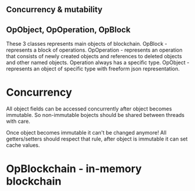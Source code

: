## Concurrency & mutability

## OpObject, OpOperation, OpBlock

These 3 classes represents main objects of blockchain.
OpBlock - represents a block of operations.
OpOperation - represents an operation that consists of newly created objects and references to deleted objects and other named objects. Operation always has a specific type.
OpObject - represents an object of specific type with freeform json representation.

# Concurrency
All object fields can be accessed concurrently after object becomes immutable. So non-immutable bojects should be shared between threads with care.

Once object becomes immutable it can't be changed anymore! All getters/setters should respect that rule, after object is immutable it can set cache values.




# OpBlockchain - in-memory blockchain
